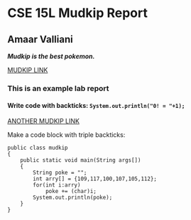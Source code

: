 # CSE 15L Mudkip Report
## **Amaar Valliani**

***Mudkip is the best pokemon.***

[MUDKIP LINK](https://Amaar-V.github.io/cse15l-lab-reports/lab-report-1-week-2.html)

### This is an example lab report
#### Write code with backticks: `System.out.println("0! = "+1);`

[ANOTHER MUDKIP LINK](mud.html)

Make a code block with triple backticks:
```
public class mudkip
{
    public static void main(String args[])
    {
        String poke = "";
        int arry[] = {109,117,100,107,105,112};
        for(int i:arry)
            poke += (char)i;
        System.out.println(poke);
    }
}
```